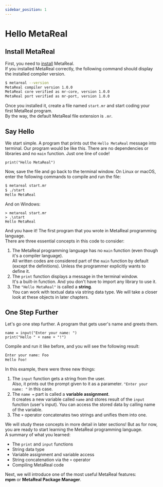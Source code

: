 ```yaml
---
sidebar_position: 1
---
```


# Hello MetaReal

## Install MetaReal

First, you need to [install](../install) MetaReal. \
If you installed MetaReal correctly, the following command should display the installed compiler version.

```bash
$ metareal --version
MetaReal compiler version 1.0.0
MetaReal core verified as mr-core, version 1.0.0
MetaReal port verified as mr-port, version 1.0.0
```

Once you installed it, create a file named `start.mr` and start coding your first MetaReal program. \
By the way, the default MetaReal file extension is `.mr`.

## Say Hello

We start simple. A program that prints out the `Hello MetaReal` message into terminal.
Our program would be like this. There are no dependencies or libraries and no `main` function. Just one line of code!

```mr title="start.mr"
print("Hello MetaReal")
```

Now, save the file and go back to the terminal window.
On Linux or macOS, enter the following commands to compile and run the file:

```bash
$ metareal start.mr
$ ./start
Hello MetaReal
```

And on Windows:

```batch
> metareal start.mr
> .\start
Hello MetaReal
```

And you have it! The first program that you wrote in MetaReal programming language. \
There are three essential concepts in this code to consider:

1. The MetaReal programming language has no `main` function (even though it's a compiler language). \
All written codes are considered part of the `main` function by default (except the definitions). Unless the programmer explicitly wants to define it.
2. The `print` function displays a message in the terminal window. \
It's a built-in function. And you don't have to import any library to use it.
3. The `"Hello MetaReal"` is called a **string**. \
You can work with textual data via string data type. We will take a closer look at these objects in later chapters.

## One Step Further

Let's go one step further. A program that gets user's name and greets them.

```mr title="start.mr"
name = input("Enter your name: ")
print("Hello " + name + "!")
```

Compile and run it like before, and you will see the following result:

```bash
Enter your name: Foo
Hello Foo!
```

In this example, there were three new things:

1. The `input` function gets a string from the user. \
Also, it prints out the prompt given to it as a parameter. `"Enter your name: "` in this case.
2. The `name =` part is called a **variable assignment**. \
It creates a new variable called `name` and stores result of the `input` function (user's input). You can access the stored data by calling name of the variable.
3. The `+` operator concatenates two strings and unifies them into one.

We will study these concepts in more detail in later sections! But as for now, you are ready to start learning the MetaReal programming language. \
A summary of what you learned:

* The `print` and `input` functions
* String data type
* Variable assignment and variable access
* String concatenation via the `+` operator
* Compiling MetaReal code

Next, we will introduce one of the most useful MetaReal features: \
**mpm** or **MetaReal Package Manager**.
